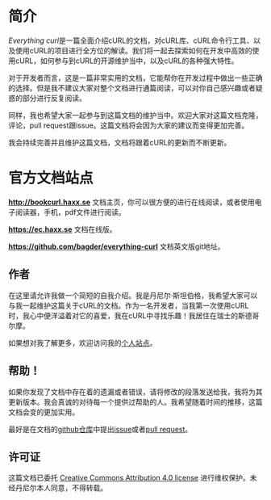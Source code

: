 # 简介

*Everything curl*是一篇全面介绍cURL的文档，对cURL库、cURL命令行工具、以及使用cURL的项目进行全方位的解读。我们将一起去探索如何在开发中高效的使用cURL，如何参与到cURL的开源维护当中，以及cURL的各种强大特性。

对于开发者而言，这是一篇非常实用的文档，它能帮你在开发过程中做出一些正确的选择。但是我不建议大家对整个文档进行通篇阅读，可以对你自己感兴趣或者疑惑的部分进行反复阅读。

同样，我也希望大家一起参与到这篇文档的维护当中。欢迎大家对这篇文档克隆，评论，pull request跟issue。这篇文档将会因为大家的建议而变得更加完善。

我会持续完善并且维护这篇文档，文档将跟着cURL的更新而不断更新。

# 官方文档站点

**http://bookcurl.haxx.se** 文档主页，你可以很方便的进行在线阅读，或者使用电子阅读器，手机，pdf文件进行阅读。

**https://ec.haxx.se** 文档在线版。

**https://github.com/bagder/everything-curl** 文档英文版git地址。

## 作者

在这里请允许我做一个简短的自我介绍。我是丹尼尔·斯坦伯格，我希望大家可以与我一起维护这篇关于cURL的文档。作为一名开发者，当我第一次使用cURL时，我心中便洋溢着对它的喜爱，我在cURL中寻找乐趣！我居住在瑞士的斯德哥尔摩。

如果想对我了解更多，欢迎访问我的[个人站点](https://daniel.haxx.se)。

## 帮助！

如果你发现了文档中存在着的遗漏或者错误，请将修改的段落发送给我，我将为其更新版本。我会真诚的对待每一个提供过帮助的人。我希望随着时间的推移，这篇文档会变的更加实用。

最好是在文档的[github仓库](https://github.com/bagder/everything-curl/)中提出[issue](https://github.com/bagder/everything-curl/issues)或者[pull request](https://github.com/bagder/everything-curl/issues)。

## 许可证
这篇文档已委托 [Creative Commons Attribution 4.0 license](https://creativecommons.org/licenses/by/4.0/) 进行维权保护。未经丹尼尔本人同意，不得转载。
